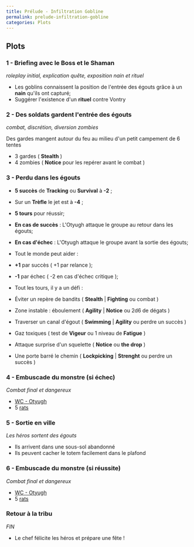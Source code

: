 ```yaml
---
title: Prélude - Infiltration Gobline
permalink: prelude-infiltration-gobline
categories: Plots
---
```

## Plots
### 1 - Briefing avec le Boss et le Shaman
*roleplay initial, explication quête, exposition nain et rituel*

- Les goblins connaissent la position de l'entrée des égouts grâce à un **nain** qu'ils ont capturé;
- Suggérer l'existence d'un **rituel** contre Vontry

### 2 - Des soldats gardent l'entrée des égouts 
*combat, discrétion, diversion zombies*

Des gardes mangent autour du feu au milieu d'un petit campement de 6 tentes

- 3 gardes  ( **Stealth**  )
- 4 zombies ( **Notice** pour les repérer avant le combat )

### 3 - Perdu dans les égouts

- **5 succès** de **Tracking** ou **Survival** à **-2** ;
- Sur un **Trèfle** le jet est à **-4** ;
- **5 tours** pour réussir;
- **En cas de succès** : L'Otyugh attaque le groupe au retour dans les égouts;
- **En cas d'échec** : L'Otyugh attaque le groupe avant la sortie des égouts;

- Tout le monde peut aider : 

 - **+1** par succès ( +1 par relance );
 - **-1** par échec ( -2 en cas d'échec critique );

- Tout les tours, il y a un défi :
 - Éviter un repère de bandits ( **Stealth** | **Fighting** ou combat )
 - Zone instable : éboulement (  **Agility** | **Notice** ou 2d6 de dégats )
 - Traverser un canal d'égout ( **Swimming** | **Agility** ou perdre un succès )
 - Gaz toxiques ( test de **Vigeur** ou 1 niveau de **Fatigue** )
 - Attaque surprise d'un squelette ( **Notice** ou **the drop** )
 - Une porte barré le chemin ( **Lockpicking** | **Strenght** ou perdre un succès )

### 4 - Embuscade du monstre (si échec)
*Combat final et dangereux*

- [WC - Otyugh](http://koryll.netlify.com/adversaires/otyugh/)
- 5 [rats](http://koryll.netlify.com/adversaires/rat/)

### 5 - Sortie en ville
*Les héros sortent des égouts*

- Ils arrivent dans une sous-sol abandonné
- Ils peuvent cacher le totem facilement dans le plafond

### 6 - Embuscade du monstre (si réussite)
*Combat final et dangereux*

- [WC - Otyugh](http://koryll.netlify.com/adversaires/otyugh/)
- 5 [rats](http://koryll.netlify.com/adversaires/rat/)

### Retour à la tribu
*FIN*

- Le chef félicite les héros et prépare une fête !
